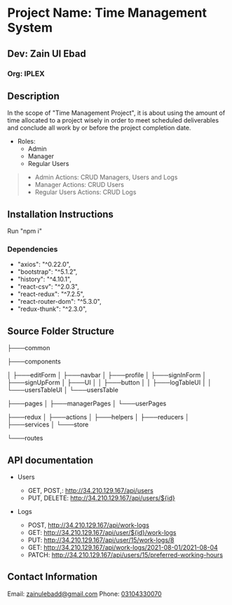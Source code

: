 # Project Name: Time Management System

## Dev: Zain Ul Ebad
### Org: IPLEX

## Description
In the scope of "Time Management Project", it is about using the amount of time allocated to a project wisely in order to meet scheduled deliverables and conclude all work by or before the project completion date.

* Roles:
  * Admin
  * Manager
  * Regular Users

> * Admin Actions: CRUD Managers, Users and Logs
> * Manager Actions: CRUD Users
> * Regular Users Actions: CRUD Logs

## Installation Instructions
Run "npm i"

### Dependencies
* "axios": "^0.22.0",
* "bootstrap": "^5.1.2",
* "history": "^4.10.1",
* "react-csv": "^2.0.3",
* "react-redux": "^7.2.5",
* "react-router-dom": "^5.3.0",
* "redux-thunk": "^2.3.0",

## Source Folder Structure
├───common

├───components

  │   ├───editForm
  │   ├───navbar
  │   ├───profile
  │   ├───signInForm
  │   ├───signUpForm
  │   ├───UI
  │   │   ├───button
  │   │   ├───logTableUI
  │   │   └───usersTableUI
  │   └───usersTable

├───pages
  │   ├───managerPages
  │   └───userPages

├───redux
  │   ├───actions
  │   ├───helpers
  │   ├───reducers
  │   ├───services
  │   └───store

└───routes

## API documentation
* Users
  *   GET, POST,: http://34.210.129.167/api/users
  *   PUT, DELETE: http://34.210.129.167/api/users/${id}

* Logs
  * POST, http://34.210.129.167/api/work-logs
  * GET: http://34.210.129.167/api/user/${id}/work-logs
  * PUT: http://34.210.129.167/api/user/15/work-logs/8
  * GET: http://34.210.129.167/api/work-logs/2021-08-01/2021-08-04
  * PATCH: http://34.210.129.167/api/users/15/preferred-working-hours

## Contact Information
Email: [zainulebadd@gmail.com](mailto:zainulebadd@gmail.com)
Phone: [03104330070](tel:923104330070)
